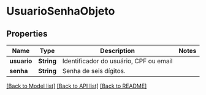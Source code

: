 # UsuarioSenhaObjeto

## Properties
Name | Type | Description | Notes
------------ | ------------- | ------------- | -------------
**usuario** | **String** | Identificador do usuário, CPF ou email | 
**senha** | **String** | Senha de seis dígitos. | 

[[Back to Model list]](../README.md#documentation-for-models) [[Back to API list]](../README.md#documentation-for-api-endpoints) [[Back to README]](../README.md)



